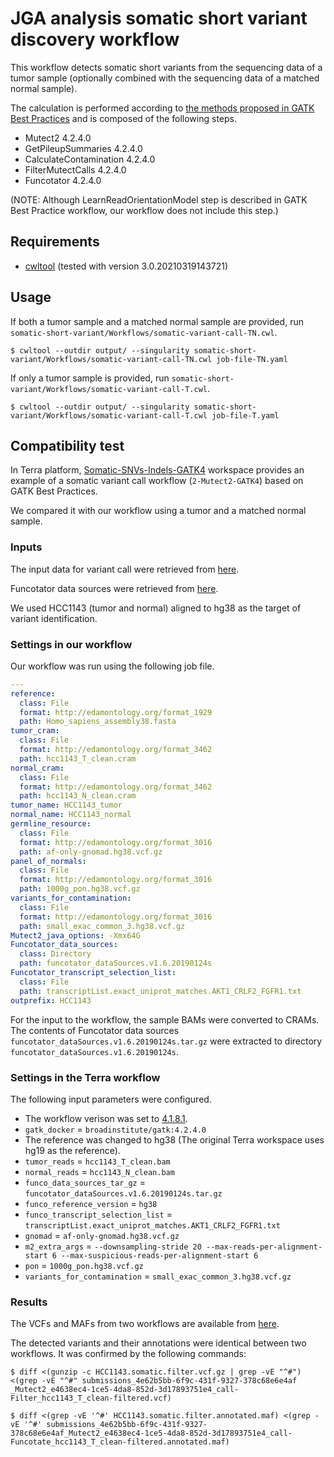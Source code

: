 # JGA analysis somatic short variant discovery workflow

This workflow detects somatic short variants from the sequencing data of a tumor sample (optionally combined with the sequencing data of a matched normal sample).

The calculation is performed according to [the methods proposed in GATK Best Practices](https://gatk.broadinstitute.org/hc/en-us/articles/360035894731-Somatic-short-variant-discovery-SNVs-Indels-) and is composed of the following steps.

* Mutect2 4.2.4.0
* GetPileupSummaries 4.2.4.0
* CalculateContamination 4.2.4.0
* FilterMutectCalls 4.2.4.0
* Funcotator 4.2.4.0

(NOTE: Although LearnReadOrientationModel step is described in GATK Best Practice workflow, our workflow does not include this step.)

## Requirements

* [cwltool](https://github.com/common-workflow-language/cwltool) (tested with version 3.0.20210319143721)

## Usage

If both a tumor sample and a matched normal sample are provided, run `somatic-short-variant/Workflows/somatic-variant-call-TN.cwl`.

```
$ cwltool --outdir output/ --singularity somatic-short-variant/Workflows/somatic-variant-call-TN.cwl job-file-TN.yaml
```

If only a tumor sample is provided, run `somatic-short-variant/Workflows/somatic-variant-call-T.cwl`.

```
$ cwltool --outdir output/ --singularity somatic-short-variant/Workflows/somatic-variant-call-T.cwl job-file-T.yaml
```

## Compatibility test

In Terra platform, [Somatic-SNVs-Indels-GATK4](https://anvil.terra.bio/#workspaces/help-gatk/Somatic-SNVs-Indels-GATK4) workspace provides an example of a somatic variant call workflow (`2-Mutect2-GATK4`) based on GATK Best Practices.

We compared it with our workflow using a tumor and a matched normal sample.

### Inputs

The input data for variant call were retrieved from [here](https://console.cloud.google.com/storage/browser/gatk-best-practices/somatic-hg38;tab=objects?pageState=(%22StorageObjectListTable%22:(%22f%22:%22%255B%255D%22))&authuser=0&prefix=&forceOnObjectsSortingFiltering=false).

Funcotator data sources were retrieved from [here](https://console.cloud.google.com/storage/browser/broad-public-datasets/funcotator;tab=objects?authuser=0&prefix=&forceOnObjectsSortingFiltering=false).

We used HCC1143 (tumor and normal) aligned to hg38 as the target of variant identification.

### Settings in our workflow

Our workflow was run using the following job file.

```YAML
---
reference:
  class: File
  format: http://edamontology.org/format_1929
  path: Homo_sapiens_assembly38.fasta
tumor_cram:
  class: File
  format: http://edamontology.org/format_3462
  path: hcc1143_T_clean.cram
normal_cram:
  class: File
  format: http://edamontology.org/format_3462
  path: hcc1143_N_clean.cram
tumor_name: HCC1143_tumor
normal_name: HCC1143_normal
germline_resource:
  class: File
  format: http://edamontology.org/format_3016
  path: af-only-gnomad.hg38.vcf.gz
panel_of_normals:
  class: File
  format: http://edamontology.org/format_3016
  path: 1000g_pon.hg38.vcf.gz
variants_for_contamination:
  class: File
  format: http://edamontology.org/format_3016
  path: small_exac_common_3.hg38.vcf.gz
Mutect2_java_options: -Xmx64G
Funcotator_data_sources:
  class: Directory
  path: funcotator_dataSources.v1.6.20190124s
Funcotator_transcript_selection_list:
  class: File
  path: transcriptList.exact_uniprot_matches.AKT1_CRLF2_FGFR1.txt
outprefix: HCC1143
```

For the input to the workflow, the sample BAMs were converted to CRAMs. The contents of Funcotator data sources `funcotator_dataSources.v1.6.20190124s.tar.gz` were extracted to directory `funcotator_dataSources.v1.6.20190124s`.

### Settings in the Terra workflow

The following input parameters were configured.

* The workflow verison was set to [4.1.8.1](https://github.com/broadinstitute/gatk/tree/4.1.8.1/scripts/mutect2_wdl).
* `gatk_docker` = `broadinstitute/gatk:4.2.4.0`
* The reference was changed to hg38 (The original Terra workspace uses hg19 as the reference).
* `tumor_reads` = `hcc1143_T_clean.bam`
* `normal_reads` = `hcc1143_N_clean.bam`
* `funco_data_sources_tar_gz` = `funcotator_dataSources.v1.6.20190124s.tar.gz`
* `funco_reference_version` = `hg38`
* `funco_transcript_selection_list` = `transcriptList.exact_uniprot_matches.AKT1_CRLF2_FGFR1.txt`
* `gnomad` = `af-only-gnomad.hg38.vcf.gz`
* `m2_extra_args` = `--downsampling-stride 20 --max-reads-per-alignment-start 6 --max-suspicious-reads-per-alignment-start 6`
* `pon` = `1000g_pon.hg38.vcf.gz`
* `variants_for_contamination` = `small_exac_common_3.hg38.vcf.gz`

### Results

The VCFs and MAFs from two workflows are available from [here](https://zenodo.org/record/7821043#.ZDZ2GxXP2oc).

The detected variants and their annotations were identical between two workflows. It was confirmed by the following commands:

```
$ diff <(gunzip -c HCC1143.somatic.filter.vcf.gz | grep -vE "^#") <(grep -vE "^#" submissions_4e62b5bb-6f9c-431f-9327-378c68e6e4af
_Mutect2_e4638ec4-1ce5-4da8-852d-3d17893751e4_call-Filter_hcc1143_T_clean-filtered.vcf)
```

```
$ diff <(grep -vE '^#' HCC1143.somatic.filter.annotated.maf) <(grep -vE '^#' submissions_4e62b5bb-6f9c-431f-9327-378c68e6e4af_Mutect2_e4638ec4-1ce5-4da8-852d-3d17893751e4_call-Funcotate_hcc1143_T_clean-filtered.annotated.maf)
```
